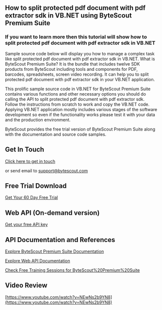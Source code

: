 ## How to split protected pdf document with pdf extractor sdk in VB.NET using ByteScout Premium Suite

### If you want to learn more then this tutorial will show how to split protected pdf document with pdf extractor sdk in VB.NET

Sample source code below will display you how to manage a complex task like split protected pdf document with pdf extractor sdk in VB.NET. What is ByteScout Premium Suite? It is the bundle that includes twelve SDK products from ByteScout including tools and components for PDF, barcodes, spreadsheets, screen video recording. It can help you to split protected pdf document with pdf extractor sdk in your VB.NET application.

This prolific sample source code in VB.NET for ByteScout Premium Suite contains various functions and other necessary options you should do calling the API to split protected pdf document with pdf extractor sdk. Follow the instructions from scratch to work and copy the VB.NET code. Applying VB.NET application mostly includes various stages of the software development so even if the functionality works please test it with your data and the production environment.

ByteScout provides the free trial version of ByteScout Premium Suite along with the documentation and source code samples.

## Get In Touch

[Click here to get in touch](https://bytescout.zendesk.com/hc/en-us/requests/new?subject=ByteScout%20Premium%20Suite%20Question)

or send email to [support@bytescout.com](mailto:support@bytescout.com?subject=ByteScout%20Premium%20Suite%20Question) 

## Free Trial Download

[Get Your 60 Day Free Trial](https://bytescout.com/download/web-installer?utm_source=github-readme)

## Web API (On-demand version)

[Get your free API key](https://pdf.co/documentation/api?utm_source=github-readme)

## API Documentation and References

[Explore ByteScout Premium Suite Documentation](https://bytescout.com/documentation/index.html?utm_source=github-readme)

[Explore Web API Documentation](https://pdf.co/documentation/api?utm_source=github-readme)

[Check Free Training Sessions for ByteScout%20Premium%20Suite](https://academy.bytescout.com/)

## Video Review

[https://www.youtube.com/watch?v=NEwNs2b9YN8](https://www.youtube.com/watch?v=NEwNs2b9YN8)